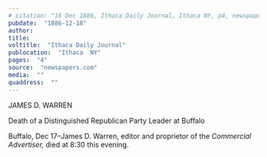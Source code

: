 ```yaml
---
# citation: "18 Dec 1886, Ithaca Daily Journal, Ithaca NY, p4, newspapers.com."
pubdate:  "1886-12-18"
author: 
title: 
voltitle:  "Ithaca Daily Journal"
publocation:  "Ithaca  NY"
pages:  "4"
source:  "newspapers.com"
media:  ""
quaddress:  ""
---
```


JAMES D. WARREN

Death of a Distinguished Republican Party Leader at Buffalo

Buffalo, Dec 17–James D. Warren, editor and proprietor of the *Commercial Advertiser,* died at 8:30 this evening. 

